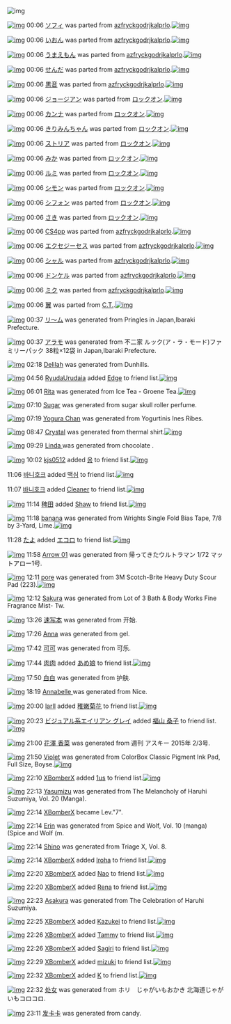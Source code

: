 ![img](http://gdrive-cdn.herokuapp.com/537b65a5bc09f0000721dda7/512px-barcode.png)

[![img](http://www.deviantsart.com/32inraa.png)](http://www.barcodekanojo.com/kanojo/300100/%E3%82%BD%E3%83%95%E3%82%A3) 00:06 [ソフィ](http://www.barcodekanojo.com/kanojo/300100/%E3%82%BD%E3%83%95%E3%82%A3) was parted from [azfryckgodrjkalprlo](http://www.barcodekanojo.com/kanojo/300100/%E3%82%BD%E3%83%95%E3%82%A3).[![img](http://www.deviantsart.com/23q3t7f.png)](http://www.barcodekanojo.com/user/252793/azfryckgodrjkalprlo) 

[![img](http://www.deviantsart.com/o6trqf.png)](http://www.barcodekanojo.com/kanojo/45237/%E3%81%84%E3%81%8A%E3%82%93) 00:06 [いおん](http://www.barcodekanojo.com/kanojo/45237/%E3%81%84%E3%81%8A%E3%82%93) was parted from [azfryckgodrjkalprlo](http://www.barcodekanojo.com/kanojo/45237/%E3%81%84%E3%81%8A%E3%82%93).[![img](http://www.deviantsart.com/23q3t7f.png)](http://www.barcodekanojo.com/user/252793/azfryckgodrjkalprlo) 

[![img](http://www.deviantsart.com/230l6n6.png)](http://www.barcodekanojo.com/kanojo/828473/%E3%81%86%E3%81%BE%E3%81%88%E3%82%82%E3%82%93) 00:06 [うまえもん](http://www.barcodekanojo.com/kanojo/828473/%E3%81%86%E3%81%BE%E3%81%88%E3%82%82%E3%82%93) was parted from [azfryckgodrjkalprlo](http://www.barcodekanojo.com/kanojo/828473/%E3%81%86%E3%81%BE%E3%81%88%E3%82%82%E3%82%93).[![img](http://www.deviantsart.com/23q3t7f.png)](http://www.barcodekanojo.com/user/252793/azfryckgodrjkalprlo) 

[![img](http://www.deviantsart.com/1hfc6a8.png)](http://www.barcodekanojo.com/kanojo/930919/%E3%81%9B%E3%82%93%E3%81%A0) 00:06 [せんだ](http://www.barcodekanojo.com/kanojo/930919/%E3%81%9B%E3%82%93%E3%81%A0) was parted from [azfryckgodrjkalprlo](http://www.barcodekanojo.com/kanojo/930919/%E3%81%9B%E3%82%93%E3%81%A0).[![img](http://www.deviantsart.com/23q3t7f.png)](http://www.barcodekanojo.com/user/252793/azfryckgodrjkalprlo) 

[![img](http://www.deviantsart.com/fv5f1h.png)](http://www.barcodekanojo.com/kanojo/1757409/%E9%BB%92%E9%9F%B3) 00:06 [黒音](http://www.barcodekanojo.com/kanojo/1757409/%E9%BB%92%E9%9F%B3) was parted from [azfryckgodrjkalprlo](http://www.barcodekanojo.com/kanojo/1757409/%E9%BB%92%E9%9F%B3).[![img](http://www.deviantsart.com/23q3t7f.png)](http://www.barcodekanojo.com/user/252793/azfryckgodrjkalprlo) 

[![img](http://www.deviantsart.com/34cvppe.png)](http://www.barcodekanojo.com/kanojo/2327329/%E3%82%B8%E3%83%A7%E3%83%BC%E3%82%B8%E3%82%A2%E3%83%B3) 00:06 [ジョージアン](http://www.barcodekanojo.com/kanojo/2327329/%E3%82%B8%E3%83%A7%E3%83%BC%E3%82%B8%E3%82%A2%E3%83%B3) was parted from [ロックオン](http://www.barcodekanojo.com/kanojo/2327329/%E3%82%B8%E3%83%A7%E3%83%BC%E3%82%B8%E3%82%A2%E3%83%B3).[![img](http://www.deviantsart.com/2musf1g.jpeg)](http://www.barcodekanojo.com/user/241643/%E3%83%AD%E3%83%83%E3%82%AF%E3%82%AA%E3%83%B3) 

[![img](http://www.deviantsart.com/265kkvi.png)](http://www.barcodekanojo.com/kanojo/2378922/%E3%82%AB%E3%83%B3%E3%83%8A) 00:06 [カンナ](http://www.barcodekanojo.com/kanojo/2378922/%E3%82%AB%E3%83%B3%E3%83%8A) was parted from [ロックオン](http://www.barcodekanojo.com/kanojo/2378922/%E3%82%AB%E3%83%B3%E3%83%8A).[![img](http://www.deviantsart.com/2musf1g.jpeg)](http://www.barcodekanojo.com/user/241643/%E3%83%AD%E3%83%83%E3%82%AF%E3%82%AA%E3%83%B3) 

[![img](http://www.deviantsart.com/s1etkt.png)](http://www.barcodekanojo.com/kanojo/81665/%E3%81%8D%E3%82%8A%E3%81%BF%E3%82%93%E3%81%A1%E3%82%83%E3%82%93) 00:06 [きりみんちゃん](http://www.barcodekanojo.com/kanojo/81665/%E3%81%8D%E3%82%8A%E3%81%BF%E3%82%93%E3%81%A1%E3%82%83%E3%82%93) was parted from [ロックオン](http://www.barcodekanojo.com/kanojo/81665/%E3%81%8D%E3%82%8A%E3%81%BF%E3%82%93%E3%81%A1%E3%82%83%E3%82%93).[![img](http://www.deviantsart.com/2musf1g.jpeg)](http://www.barcodekanojo.com/user/241643/%E3%83%AD%E3%83%83%E3%82%AF%E3%82%AA%E3%83%B3) 

[![img](http://www.deviantsart.com/bp476h.png)](http://www.barcodekanojo.com/kanojo/2350420/%E3%82%B9%E3%83%88%E3%83%AA%E3%82%A2) 00:06 [ストリア](http://www.barcodekanojo.com/kanojo/2350420/%E3%82%B9%E3%83%88%E3%83%AA%E3%82%A2) was parted from [ロックオン](http://www.barcodekanojo.com/kanojo/2350420/%E3%82%B9%E3%83%88%E3%83%AA%E3%82%A2).[![img](http://www.deviantsart.com/2musf1g.jpeg)](http://www.barcodekanojo.com/user/241643/%E3%83%AD%E3%83%83%E3%82%AF%E3%82%AA%E3%83%B3) 

[![img](http://www.deviantsart.com/36d45f5.png)](http://www.barcodekanojo.com/kanojo/2844179/%E3%81%BF%E3%81%8B) 00:06 [みか](http://www.barcodekanojo.com/kanojo/2844179/%E3%81%BF%E3%81%8B) was parted from [ロックオン](http://www.barcodekanojo.com/kanojo/2844179/%E3%81%BF%E3%81%8B).[![img](http://www.deviantsart.com/2musf1g.jpeg)](http://www.barcodekanojo.com/user/241643/%E3%83%AD%E3%83%83%E3%82%AF%E3%82%AA%E3%83%B3) 

[![img](http://www.deviantsart.com/143bclm.png)](http://www.barcodekanojo.com/kanojo/2862950/%E3%83%AB%E3%83%9F) 00:06 [ルミ](http://www.barcodekanojo.com/kanojo/2862950/%E3%83%AB%E3%83%9F) was parted from [ロックオン](http://www.barcodekanojo.com/kanojo/2862950/%E3%83%AB%E3%83%9F).[![img](http://www.deviantsart.com/2musf1g.jpeg)](http://www.barcodekanojo.com/user/241643/%E3%83%AD%E3%83%83%E3%82%AF%E3%82%AA%E3%83%B3) 

[![img](http://www.deviantsart.com/qem40j.png)](http://www.barcodekanojo.com/kanojo/2378747/%E3%82%B7%E3%83%A2%E3%83%B3) 00:06 [シモン](http://www.barcodekanojo.com/kanojo/2378747/%E3%82%B7%E3%83%A2%E3%83%B3) was parted from [ロックオン](http://www.barcodekanojo.com/kanojo/2378747/%E3%82%B7%E3%83%A2%E3%83%B3).[![img](http://www.deviantsart.com/2musf1g.jpeg)](http://www.barcodekanojo.com/user/241643/%E3%83%AD%E3%83%83%E3%82%AF%E3%82%AA%E3%83%B3) 

[![img](http://www.deviantsart.com/23igmvl.png)](http://www.barcodekanojo.com/kanojo/2334694/%E3%82%B7%E3%83%95%E3%82%A9%E3%83%B3) 00:06 [シフォン](http://www.barcodekanojo.com/kanojo/2334694/%E3%82%B7%E3%83%95%E3%82%A9%E3%83%B3) was parted from [ロックオン](http://www.barcodekanojo.com/kanojo/2334694/%E3%82%B7%E3%83%95%E3%82%A9%E3%83%B3).[![img](http://www.deviantsart.com/2musf1g.jpeg)](http://www.barcodekanojo.com/user/241643/%E3%83%AD%E3%83%83%E3%82%AF%E3%82%AA%E3%83%B3) 

[![img](http://www.deviantsart.com/1v8k5kd.png)](http://www.barcodekanojo.com/kanojo/595536/%E3%81%95%E3%81%8D) 00:06 [さき](http://www.barcodekanojo.com/kanojo/595536/%E3%81%95%E3%81%8D) was parted from [ロックオン](http://www.barcodekanojo.com/kanojo/595536/%E3%81%95%E3%81%8D).[![img](http://www.deviantsart.com/2musf1g.jpeg)](http://www.barcodekanojo.com/user/241643/%E3%83%AD%E3%83%83%E3%82%AF%E3%82%AA%E3%83%B3) 

[![img](http://www.deviantsart.com/3hqis4v.png)](http://www.barcodekanojo.com/kanojo/977225/CS4pp) 00:06 [CS4pp](http://www.barcodekanojo.com/kanojo/977225/CS4pp) was parted from [azfryckgodrjkalprlo](http://www.barcodekanojo.com/kanojo/977225/CS4pp).[![img](http://www.deviantsart.com/23q3t7f.png)](http://www.barcodekanojo.com/user/252793/azfryckgodrjkalprlo) 

[![img](http://www.deviantsart.com/27irvqo.png)](http://www.barcodekanojo.com/kanojo/828532/%E3%82%A8%E3%82%AF%E3%82%BB%E3%82%B8%E3%83%BC%E3%82%BB%E3%82%B9) 00:06 [エクセジーセス](http://www.barcodekanojo.com/kanojo/828532/%E3%82%A8%E3%82%AF%E3%82%BB%E3%82%B8%E3%83%BC%E3%82%BB%E3%82%B9) was parted from [azfryckgodrjkalprlo](http://www.barcodekanojo.com/kanojo/828532/%E3%82%A8%E3%82%AF%E3%82%BB%E3%82%B8%E3%83%BC%E3%82%BB%E3%82%B9).[![img](http://www.deviantsart.com/23q3t7f.png)](http://www.barcodekanojo.com/user/252793/azfryckgodrjkalprlo) 

[![img](http://www.deviantsart.com/1mkclgq.png)](http://www.barcodekanojo.com/kanojo/708435/%E3%82%B7%E3%83%A3%E3%83%AB) 00:06 [シャル](http://www.barcodekanojo.com/kanojo/708435/%E3%82%B7%E3%83%A3%E3%83%AB) was parted from [azfryckgodrjkalprlo](http://www.barcodekanojo.com/kanojo/708435/%E3%82%B7%E3%83%A3%E3%83%AB).[![img](http://www.deviantsart.com/23q3t7f.png)](http://www.barcodekanojo.com/user/252793/azfryckgodrjkalprlo) 

[![img](http://www.deviantsart.com/3t9aaud.png)](http://www.barcodekanojo.com/kanojo/1041785/%E3%83%89%E3%83%B3%E3%82%B1%E3%83%AB) 00:06 [ドンケル](http://www.barcodekanojo.com/kanojo/1041785/%E3%83%89%E3%83%B3%E3%82%B1%E3%83%AB) was parted from [azfryckgodrjkalprlo](http://www.barcodekanojo.com/kanojo/1041785/%E3%83%89%E3%83%B3%E3%82%B1%E3%83%AB).[![img](http://www.deviantsart.com/23q3t7f.png)](http://www.barcodekanojo.com/user/252793/azfryckgodrjkalprlo) 

[![img](http://www.deviantsart.com/2778vfr.png)](http://www.barcodekanojo.com/kanojo/530001/%E3%83%9F%E3%82%AF) 00:06 [ミク](http://www.barcodekanojo.com/kanojo/530001/%E3%83%9F%E3%82%AF) was parted from [azfryckgodrjkalprlo](http://www.barcodekanojo.com/kanojo/530001/%E3%83%9F%E3%82%AF).[![img](http://www.deviantsart.com/23q3t7f.png)](http://www.barcodekanojo.com/user/252793/azfryckgodrjkalprlo) 

[![img](http://www.deviantsart.com/3t0hs6b.png)](http://www.barcodekanojo.com/kanojo/3190321/%E7%BF%BC) 00:06 [翼](http://www.barcodekanojo.com/kanojo/3190321/%E7%BF%BC) was parted from [C.T.](http://www.barcodekanojo.com/kanojo/3190321/%E7%BF%BC).[![img](http://www.deviantsart.com/fhrc6a.jpeg)](http://www.barcodekanojo.com/user/272165/C.T.) 

[![img](http://www.deviantsart.com/3o11eu3.png)](http://www.barcodekanojo.com/kanojo/3191908/%E3%83%AA%E3%80%9C%E3%83%A0) 00:37 [リ〜ム](http://www.barcodekanojo.com/kanojo/3191908/%E3%83%AA%E3%80%9C%E3%83%A0) was generated from Pringles in Japan,Ibaraki Prefecture.

[![img](http://www.deviantsart.com/2sl8lbn.png)](http://www.barcodekanojo.com/kanojo/3191909/%E3%82%A2%E3%83%A9%E3%83%A2) 00:37 [アラモ](http://www.barcodekanojo.com/kanojo/3191909/%E3%82%A2%E3%83%A9%E3%83%A2) was generated from 不二家 ルック(ア・ラ・モード)ファミリーパック 38粒×12袋 in Japan,Ibaraki Prefecture.

[![img](http://www.deviantsart.com/2mbhfq5.png)](http://www.barcodekanojo.com/kanojo/3191910/Delilah) 02:18 [Delilah](http://www.barcodekanojo.com/kanojo/3191910/Delilah) was generated from Dunhills.

[![img](http://www.deviantsart.com/3dfi2ha.jpeg)](http://www.barcodekanojo.com/user/499798/RyudaUrudaia) 04:56 [RyudaUrudaia](http://www.barcodekanojo.com/user/499798/RyudaUrudaia) added [Edge](http://www.barcodekanojo.com/kanojo/3083409/Edge) to friend list.[![img](http://www.deviantsart.com/1vungec.png)](http://www.barcodekanojo.com/kanojo/3083409/Edge) 

[![img](http://www.deviantsart.com/3qou33b.png)](http://www.barcodekanojo.com/kanojo/3191911/Rita) 06:01 [Rita](http://www.barcodekanojo.com/kanojo/3191911/Rita) was generated from Ice Tea - Groene Tea.[![img](http://www.deviantsart.com/338mbk8.jpeg)](http://www.barcodekanojo.com/product_images/barcode/6016560/1421787656/50x50xIce,P20Tea,P20-,P20Groene,P20Tea.jpg,qw=88,ah=88.pagespeed.ic.WhkcXmqqPm.jpg) 

[![img](http://www.deviantsart.com/2ln1uqv.png)](http://www.barcodekanojo.com/kanojo/3191912/Sugar) 07:10 [Sugar](http://www.barcodekanojo.com/kanojo/3191912/Sugar) was generated from sugar skull roller perfume.

[![img](http://www.deviantsart.com/1jjafpa.png)](http://www.barcodekanojo.com/kanojo/3191913/Yogura%20Chan) 07:19 [Yogura Chan](http://www.barcodekanojo.com/kanojo/3191913/Yogura%20Chan) was generated from Yogurtinis Ines Ribes.

[![img](http://www.deviantsart.com/1o61u7f.png)](http://www.barcodekanojo.com/kanojo/3191914/Crystal) 08:47 [Crystal](http://www.barcodekanojo.com/kanojo/3191914/Crystal) was generated from thermal shirt.[![img](http://www.deviantsart.com/3enu1h1.jpeg)](http://www.barcodekanojo.com/product_images/barcode/6016563/1421797568/thermal%20shirt.jpg) 

[![img](http://www.deviantsart.com/3fbms0r.png)](http://www.barcodekanojo.com/kanojo/3191915/Linda%20) 09:29 [Linda ](http://www.barcodekanojo.com/kanojo/3191915/Linda%20) was generated from chocolate .

[![img](http://www.deviantsart.com/1dhf9e4.jpeg)](http://www.barcodekanojo.com/user/362604/kjs0512) 10:02 [kjs0512](http://www.barcodekanojo.com/user/362604/kjs0512) added [옹](http://www.barcodekanojo.com/kanojo/2967017/%EC%98%B9) to friend list.[![img](http://www.deviantsart.com/ek6htg.png)](http://www.barcodekanojo.com/kanojo/2967017/%EC%98%B9) 

11:06 [바니호크](http://www.barcodekanojo.com/user/499803/%EB%B0%94%EB%8B%88%ED%98%B8%ED%81%AC) added [맥심](http://www.barcodekanojo.com/kanojo/2970001/%EB%A7%A5%EC%8B%AC) to friend list.[![img](http://www.deviantsart.com/1k0nv72.png)](http://www.barcodekanojo.com/kanojo/2970001/%EB%A7%A5%EC%8B%AC) 

11:07 [바니호크](http://www.barcodekanojo.com/user/499803/%EB%B0%94%EB%8B%88%ED%98%B8%ED%81%AC) added [Cleaner](http://www.barcodekanojo.com/kanojo/1441/Cleaner) to friend list.[![img](http://www.deviantsart.com/71msv5.png)](http://www.barcodekanojo.com/kanojo/1441/Cleaner) 

[![img](http://www.deviantsart.com/1672l37.jpeg)](http://www.barcodekanojo.com/user/348584/%E7%A8%97%E7%94%B0) 11:14 [稗田](http://www.barcodekanojo.com/user/348584/%E7%A8%97%E7%94%B0) added [Shaw](http://www.barcodekanojo.com/kanojo/2783060/Shaw) to friend list.[![img](http://www.deviantsart.com/3h2utq5.png)](http://www.barcodekanojo.com/kanojo/2783060/Shaw) 

[![img](http://www.deviantsart.com/3vg6gcu.png)](http://www.barcodekanojo.com/kanojo/3191916/banana) 11:18 [banana](http://www.barcodekanojo.com/kanojo/3191916/banana) was generated from Wrights Single Fold Bias Tape, 7/8 by 3-Yard, Lime.[![img](http://www.deviantsart.com/1pq0p45.jpeg)](http://www.barcodekanojo.com/product_images/barcode/6016569/1421806634/Wrights%20Single%20Fold%20Bias%20Tape%2C%207%2F8%20by%203-Yard%2C%20Lime.jpg) 

11:28 [たよ](http://www.barcodekanojo.com/user/499363/%E3%81%9F%E3%82%88) added [エコロ](http://www.barcodekanojo.com/kanojo/2154227/%E3%82%A8%E3%82%B3%E3%83%AD) to friend list.[![img](http://www.deviantsart.com/lfe6i4.png)](http://www.barcodekanojo.com/kanojo/2154227/%E3%82%A8%E3%82%B3%E3%83%AD) 

[![img](http://www.deviantsart.com/183t5rv.png)](http://www.barcodekanojo.com/kanojo/3191917/Arrow%2001) 11:58 [Arrow 01](http://www.barcodekanojo.com/kanojo/3191917/Arrow%2001) was generated from 帰ってきたウルトラマン 1/72 マットアロー1号.

[![img](http://www.deviantsart.com/67k3i9.png)](http://www.barcodekanojo.com/kanojo/3191918/pore) 12:11 [pore](http://www.barcodekanojo.com/kanojo/3191918/pore) was generated from 3M Scotch-Brite Heavy Duty Scour Pad (223).[![img](http://www.deviantsart.com/2j4jmrq.jpeg)](http://www.barcodekanojo.com/product_images/barcode/2318575/1303759756/Scotch-Brite%20Scour%20Pads.jpg) 

[![img](http://www.deviantsart.com/ve8rkk.png)](http://www.barcodekanojo.com/kanojo/3191919/Sakura) 12:12 [Sakura](http://www.barcodekanojo.com/kanojo/3191919/Sakura) was generated from Lot of 3 Bath &amp; Body Works Fine Fragrance Mist- Tw.

[![img](http://www.deviantsart.com/32mpvon.png)](http://www.barcodekanojo.com/kanojo/3191920/%E9%80%9F%E5%86%99%E6%9C%AC) 13:26 [速写本](http://www.barcodekanojo.com/kanojo/3191920/%E9%80%9F%E5%86%99%E6%9C%AC) was generated from 开始.

[![img](http://www.deviantsart.com/38u4mvp.png)](http://www.barcodekanojo.com/kanojo/3191921/Anna) 17:26 [Anna](http://www.barcodekanojo.com/kanojo/3191921/Anna) was generated from gel.

[![img](http://www.deviantsart.com/1la9bip.png)](http://www.barcodekanojo.com/kanojo/3191922/%E5%8F%AF%E5%8F%AF) 17:42 [可可](http://www.barcodekanojo.com/kanojo/3191922/%E5%8F%AF%E5%8F%AF) was generated from 可乐.

[![img](http://www.deviantsart.com/387vni6.jpeg)](http://www.barcodekanojo.com/user/499806/%E8%82%89%E8%82%89) 17:44 [肉肉](http://www.barcodekanojo.com/user/499806/%E8%82%89%E8%82%89) added [あめ娘](http://www.barcodekanojo.com/kanojo/992588/%E3%81%82%E3%82%81%E5%A8%98) to friend list.[![img](http://www.deviantsart.com/16ul1j0.png)](http://www.barcodekanojo.com/kanojo/992588/%E3%81%82%E3%82%81%E5%A8%98) 

[![img](http://www.deviantsart.com/3bpo8jr.png)](http://www.barcodekanojo.com/kanojo/3191923/%E7%99%BD%E7%99%BD) 17:50 [白白](http://www.barcodekanojo.com/kanojo/3191923/%E7%99%BD%E7%99%BD) was generated from 护肤.

[![img](http://www.deviantsart.com/jrvbs8.png)](http://www.barcodekanojo.com/kanojo/3191924/Annabelle%20) 18:19 [Annabelle ](http://www.barcodekanojo.com/kanojo/3191924/Annabelle%20) was generated from Nice.

[![img](http://www.deviantsart.com/2uml95q.jpeg)](http://www.barcodekanojo.com/user/499807/larIl) 20:00 [larIl](http://www.barcodekanojo.com/user/499807/larIl) added [稚嫩菊花](http://www.barcodekanojo.com/kanojo/2737539/%E7%A8%9A%E5%AB%A9%E8%8F%8A%E8%8A%B1) to friend list.[![img](http://www.deviantsart.com/3p909f4.png)](http://www.barcodekanojo.com/kanojo/2737539/%E7%A8%9A%E5%AB%A9%E8%8F%8A%E8%8A%B1) 

[![img](http://www.deviantsart.com/kj51e0.jpeg)](http://www.barcodekanojo.com/user/441/%E3%83%93%E3%82%B8%E3%83%A5%E3%82%A2%E3%83%AB%E7%B3%BB%E3%82%A8%E3%82%A4%E3%83%AA%E3%82%A2%E3%83%B3%20%E3%82%B0%E3%83%AC%E3%82%A4) 20:23 [ビジュアル系エイリアン グレイ](http://www.barcodekanojo.com/user/441/%E3%83%93%E3%82%B8%E3%83%A5%E3%82%A2%E3%83%AB%E7%B3%BB%E3%82%A8%E3%82%A4%E3%83%AA%E3%82%A2%E3%83%B3%20%E3%82%B0%E3%83%AC%E3%82%A4) added [福山  桑子](http://www.barcodekanojo.com/kanojo/2390409/%E7%A6%8F%E5%B1%B1%20%20%E6%A1%91%E5%AD%90) to friend list.[![img](http://www.deviantsart.com/1j6vibo.png)](http://www.barcodekanojo.com/kanojo/2390409/%E7%A6%8F%E5%B1%B1%20%20%E6%A1%91%E5%AD%90) 

[![img](http://www.deviantsart.com/2dbu6ph.png)](http://www.barcodekanojo.com/kanojo/3191925/%E8%8A%B1%E6%BE%A4%20%E9%A6%99%E8%8F%9C) 21:00 [花澤 香菜](http://www.barcodekanojo.com/kanojo/3191925/%E8%8A%B1%E6%BE%A4%20%E9%A6%99%E8%8F%9C) was generated from 週刊 アスキー 2015年 2/3号.

[![img](http://www.deviantsart.com/1cso6ou.png)](http://www.barcodekanojo.com/kanojo/3191926/Violet) 21:50 [Violet](http://www.barcodekanojo.com/kanojo/3191926/Violet) was generated from ColorBox Classic Pigment Ink Pad, Full Size, Boyse.[![img](http://www.deviantsart.com/39nlq9c.jpeg)](http://www.barcodekanojo.com/product_images/barcode/6016583/1421844580/ColorBox%20Classic%20Pigment%20Ink%20Pad%2C%20Full%20Size%2C%20Boyse.jpg) 

[![img](http://www.deviantsart.com/1938sb0.jpeg)](http://www.barcodekanojo.com/user/497950/XBomberX) 22:10 [XBomberX](http://www.barcodekanojo.com/user/497950/XBomberX) added [1us](http://www.barcodekanojo.com/kanojo/8862/1us) to friend list.[![img](http://www.deviantsart.com/22q6q0.png)](http://www.barcodekanojo.com/kanojo/8862/1us) 

[![img](http://www.deviantsart.com/1kl428r.png)](http://www.barcodekanojo.com/kanojo/3191927/Yasumizu) 22:13 [Yasumizu](http://www.barcodekanojo.com/kanojo/3191927/Yasumizu) was generated from The Melancholy of Haruhi Suzumiya, Vol. 20 (Manga).

[![img](http://www.deviantsart.com/1938sb0.jpeg)](http://www.barcodekanojo.com/user/497950/XBomberX) 22:14 [XBomberX](http://www.barcodekanojo.com/user/497950/XBomberX) became Lev."7".

[![img](http://www.deviantsart.com/21gvuf8.png)](http://www.barcodekanojo.com/kanojo/3191928/Erin) 22:14 [Erin](http://www.barcodekanojo.com/kanojo/3191928/Erin) was generated from Spice and Wolf, Vol. 10 (manga) (Spice and Wolf (m.

[![img](http://www.deviantsart.com/2pp7bh0.png)](http://www.barcodekanojo.com/kanojo/3191929/Shino) 22:14 [Shino](http://www.barcodekanojo.com/kanojo/3191929/Shino) was generated from Triage X, Vol. 8.

[![img](http://www.deviantsart.com/1938sb0.jpeg)](http://www.barcodekanojo.com/user/497950/XBomberX) 22:14 [XBomberX](http://www.barcodekanojo.com/user/497950/XBomberX) added [Iroha](http://www.barcodekanojo.com/kanojo/2654643/Iroha) to friend list.[![img](http://www.deviantsart.com/3ojvrlt.png)](http://www.barcodekanojo.com/kanojo/2654643/Iroha) 

[![img](http://www.deviantsart.com/1938sb0.jpeg)](http://www.barcodekanojo.com/user/497950/XBomberX) 22:20 [XBomberX](http://www.barcodekanojo.com/user/497950/XBomberX) added [Nao](http://www.barcodekanojo.com/kanojo/2654189/Nao) to friend list.[![img](http://www.deviantsart.com/3hrrelp.png)](http://www.barcodekanojo.com/kanojo/2654189/Nao) 

[![img](http://www.deviantsart.com/1938sb0.jpeg)](http://www.barcodekanojo.com/user/497950/XBomberX) 22:20 [XBomberX](http://www.barcodekanojo.com/user/497950/XBomberX) added [Rena](http://www.barcodekanojo.com/kanojo/3066838/Rena) to friend list.[![img](http://www.deviantsart.com/3f1o2v9.png)](http://www.barcodekanojo.com/kanojo/3066838/Rena) 

[![img](http://www.deviantsart.com/3vvog42.png)](http://www.barcodekanojo.com/kanojo/3191930/Asakura) 22:23 [Asakura](http://www.barcodekanojo.com/kanojo/3191930/Asakura) was generated from The Celebration of Haruhi Suzumiya.

[![img](http://www.deviantsart.com/1938sb0.jpeg)](http://www.barcodekanojo.com/user/497950/XBomberX) 22:25 [XBomberX](http://www.barcodekanojo.com/user/497950/XBomberX) added [Kazukei](http://www.barcodekanojo.com/kanojo/2865154/Kazukei) to friend list.[![img](http://www.deviantsart.com/36kofuk.png)](http://www.barcodekanojo.com/kanojo/2865154/Kazukei) 

[![img](http://www.deviantsart.com/1938sb0.jpeg)](http://www.barcodekanojo.com/user/497950/XBomberX) 22:26 [XBomberX](http://www.barcodekanojo.com/user/497950/XBomberX) added [Tammy](http://www.barcodekanojo.com/kanojo/1755959/Tammy) to friend list.[![img](http://www.deviantsart.com/3ftc2qs.png)](http://www.barcodekanojo.com/kanojo/1755959/Tammy) 

[![img](http://www.deviantsart.com/1938sb0.jpeg)](http://www.barcodekanojo.com/user/497950/XBomberX) 22:26 [XBomberX](http://www.barcodekanojo.com/user/497950/XBomberX) added [Sagiri](http://www.barcodekanojo.com/kanojo/1627176/Sagiri) to friend list.[![img](http://www.deviantsart.com/nfbodk.png)](http://www.barcodekanojo.com/kanojo/1627176/Sagiri) 

[![img](http://www.deviantsart.com/1938sb0.jpeg)](http://www.barcodekanojo.com/user/497950/XBomberX) 22:29 [XBomberX](http://www.barcodekanojo.com/user/497950/XBomberX) added [mizuki](http://www.barcodekanojo.com/kanojo/3190841/mizuki) to friend list.[![img](http://www.deviantsart.com/n6qbob.png)](http://www.barcodekanojo.com/kanojo/3190841/mizuki) 

[![img](http://www.deviantsart.com/1938sb0.jpeg)](http://www.barcodekanojo.com/user/497950/XBomberX) 22:32 [XBomberX](http://www.barcodekanojo.com/user/497950/XBomberX) added [K](http://www.barcodekanojo.com/kanojo/3169992/K) to friend list.[![img](http://www.deviantsart.com/liee5v.png)](http://www.barcodekanojo.com/kanojo/3169992/K) 

[![img](http://www.deviantsart.com/2ltf3rh.png)](http://www.barcodekanojo.com/kanojo/3191931/%E5%A4%84%E5%A5%B3) 22:32 [处女](http://www.barcodekanojo.com/kanojo/3191931/%E5%A4%84%E5%A5%B3) was generated from ホリ　じゃがいもおかき 北海道じゃがいもコロコロ.

[![img](http://www.deviantsart.com/35e20bi.png)](http://www.barcodekanojo.com/kanojo/3191932/%E5%8F%91%E5%8D%A1%E5%8D%A1) 23:11 [发卡卡](http://www.barcodekanojo.com/kanojo/3191932/%E5%8F%91%E5%8D%A1%E5%8D%A1) was generated from candy.

